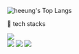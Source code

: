 <div align="start">
  
  ![heeung's Top Langs](https://github-readme-stats.vercel.app/api/top-langs/?username=heeung&layout=compact&theme=dark)
  
  <p>📌 tech stacks</p>
  <img src="https://img.shields.io/badge/Android-white?style=flat-square&logo=Android&logoColor={로고 색깔}"/>
  <br>
  <img src="https://img.shields.io/badge/kotlin-white?style=flat-square&logo=kotlin&logoColor="/>
  <img src="https://img.shields.io/badge/java-white?style=flat-square&logo=Java&logoColor="/>
  <img src="https://img.shields.io/badge/-white?style=flat-square&logo=C&logoColor=black"/>
  
</div>
